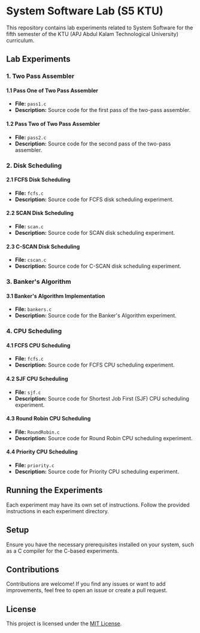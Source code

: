 # System Software Lab (S5 KTU)

This repository contains lab experiments related to System Software for the fifth semester of the KTU (APJ Abdul Kalam Technological University) curriculum.

## Lab Experiments

### 1. Two Pass Assembler

#### 1.1 Pass One of Two Pass Assembler

- **File:** `pass1.c`
- **Description:** Source code for the first pass of the two-pass assembler.

#### 1.2 Pass Two of Two Pass Assembler

- **File:** `pass2.c`
- **Description:** Source code for the second pass of the two-pass assembler.

### 2. Disk Scheduling

#### 2.1 FCFS Disk Scheduling

- **File:** `fcfs.c`
- **Description:** Source code for FCFS disk scheduling experiment.

#### 2.2 SCAN Disk Scheduling

- **File:** `scan.c`
- **Description:** Source code for SCAN disk scheduling experiment.

#### 2.3 C-SCAN Disk Scheduling

- **File:** `cscan.c`
- **Description:** Source code for C-SCAN disk scheduling experiment.

### 3. Banker's Algorithm

#### 3.1 Banker's Algorithm Implementation

- **File:** `bankers.c`
- **Description:** Source code for the Banker's Algorithm experiment.

### 4. CPU Scheduling

#### 4.1 FCFS CPU Scheduling

- **File:** `fcfs.c`
- **Description:** Source code for FCFS CPU scheduling experiment.

#### 4.2 SJF CPU Scheduling

- **File:** `sjf.c`
- **Description:** Source code for Shortest Job First (SJF) CPU scheduling experiment.

#### 4.3 Round Robin CPU Scheduling

- **File:** `RoundRobin.c`
- **Description:** Source code for Round Robin CPU scheduling experiment.

#### 4.4 Priority CPU Scheduling

- **File:** `priority.c`
- **Description:** Source code for Priority CPU scheduling experiment.

## Running the Experiments

Each experiment may have its own set of instructions. Follow the provided instructions in each experiment directory.

## Setup

Ensure you have the necessary prerequisites installed on your system, such as a C compiler for the C-based experiments.

## Contributions

Contributions are welcome! If you find any issues or want to add improvements, feel free to open an issue or create a pull request.

## License

This project is licensed under the [MIT License](LICENSE).

